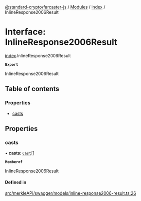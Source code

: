 [@standard-crypto/farcaster-js](../README.md) / [Modules](../modules.md) / [index](../modules/index.md) / InlineResponse2006Result

# Interface: InlineResponse2006Result

[index](../modules/index.md).InlineResponse2006Result

**`Export`**

InlineResponse2006Result

## Table of contents

### Properties

- [casts](index.InlineResponse2006Result.md#casts)

## Properties

### casts

• **casts**: [`Cast`](index.Cast.md)[]

**`Memberof`**

InlineResponse2006Result

#### Defined in

[src/merkleAPI/swagger/models/inline-response2006-result.ts:26](https://github.com/standard-crypto/farcaster-js/blob/main/src/merkleAPI/swagger/models/inline-response2006-result.ts#L26)
